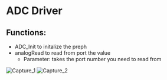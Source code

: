 # ADC Driver
 
## Functions:
 - ADC_Init to initalize the preph
 - analogRead to read from port the value
	- Parameter: takes the port number you need to read from

 
![Capture_1](https://user-images.githubusercontent.com/76526170/210871588-15be3a04-2876-4838-ab81-da7d8e17a49b.PNG)
![Capture_2](https://user-images.githubusercontent.com/76526170/210871602-08bb3efe-a032-4f8f-b75f-51502c1d3e29.PNG)
